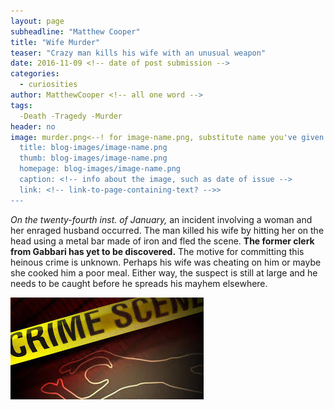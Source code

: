 ```yaml
---
layout: page
subheadline: "Matthew Cooper"
title: "Wife Murder"
teaser: "Crazy man kills his wife with an unusual weapon"
date: 2016-11-09 <!-- date of post submission -->
categories:
  - curiosities
author: MatthewCooper <!-- all one word -->
tags:
  -Death -Tragedy -Murder
header: no
image: murder.png<--! for image-name.png, substitute name you've given your image file -->
  title: blog-images/image-name.png
  thumb: blog-images/image-name.png
  homepage: blog-images/image-name.png
  caption: <!-- info about the image, such as date of issue -->
  link: <!-- link-to-page-containing-text? -->>
---
```

*On the twenty-fourth inst. of January,* an incident involving a woman and her enraged husband occurred. The man killed his wife by hitting her on the head using a metal bar made of iron and fled the scene. **The former clerk from Gabbari has yet to be discovered.**
The motive for committing this heinous crime is unknown. Perhaps his wife was cheating on him or maybe she cooked him a poor meal. Either way, the suspect is still at large and he needs to be caught before he spreads his mayhem elsewhere.

![murder](murder.png)
